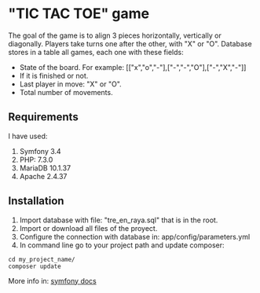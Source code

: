 # "TIC TAC TOE" game

The goal of the game is to align 3 pieces horizontally, vertically or diagonally. Players take turns one after the other, with "X" or "O".
Database stores in a table all games, each one with these fields:

- State of the board. For example: [["x","o","-"],["-","-","O"],["-","X","-"]]
- If it is finished or not.
- Last player in move: "X" or "O".
- Total number of movements.

## Requirements

I have used:

1. Symfony 3.4
2. PHP: 7.3.0
3. MariaDB 10.1.37
4. Apache 2.4.37

## Installation

1. Import database with file: "tre_en_raya.sql" that is in the root.
2. Import or download all files of the proyect.
3. Configure the connection with database in: app/config/parameters.yml
4. In command line go to your project path and update composer:

```
cd my_project_name/
composer update
```

More info in: [symfony docs](https://symfony.com/doc/3.4/setup.html)
